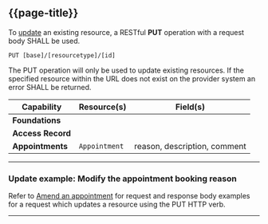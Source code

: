 ## {{page-title}}

To [update](https://www.hl7.org/fhir/STU3/http.html#update) an existing resource, a RESTful **PUT** operation with a request body SHALL be used.

```
PUT [base]/[resourcetype]/[id]
```

The PUT operation will only be used to update existing resources. If the specified resource within the URL does not exist on the provider system an error SHALL be returned.

|Capability|Resource(s)|Field(s)|
|---|---|---|
|**Foundations**|||
|**Access Record**|||
|**Appointments**|`Appointment`|reason, description, comment|

---

### Update example: Modify the appointment booking reason

Refer to [Amend an appointment]() for request and response body examples for a request which updates a resource using the PUT HTTP verb.

---